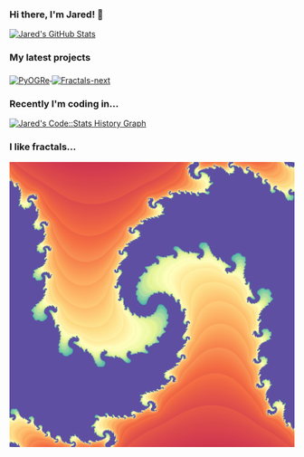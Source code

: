### Hi there, I'm Jared! 👋

<a href="https://github.com/JaredWogan">
  <img src="https://github-readme-stats.vercel.app/api?username=JaredWogan&show_icons=true" alt="Jared's GitHub Stats" />
</a>

### My latest projects

<a href="https://github.com/JaredWogan/PyOGRe">
  <img align="middle" src="https://github-readme-stats.vercel.app/api/pin/?username=JaredWogan&repo=PyOGRe" alt="PyOGRe" />
</a>
<a href="https://github.com/JaredWogan/Fractals-next">
  <img align="middle" src="https://github-readme-stats.vercel.app/api/pin/?username=JaredWogan&repo=Fractals-next" alt="Fractals-next" />
</a>

### Recently I'm coding in...

<a href="https://codestats.net/users/JaredWogan">
  <img src='https://codestats-readme.wegfan.cn/history-graph/JaredWogan?width=850&height=300&timezone=08:00&history_days=21&max_languages=9&language_colors=["3e4053","f15854","5da5da","faa43a","60bd68","f17cb0","b2912f","decf3f","b276b2","808080"]' alt="Jared's Code::Stats History Graph" />
</a>

### I like fractals...
<img src=https://github.com/JaredWogan/Fractals-next/blob/master/Python/Images/Fractal%20-%20Dragons%20-%202022-03-28%20at%2018-55-32.png>
